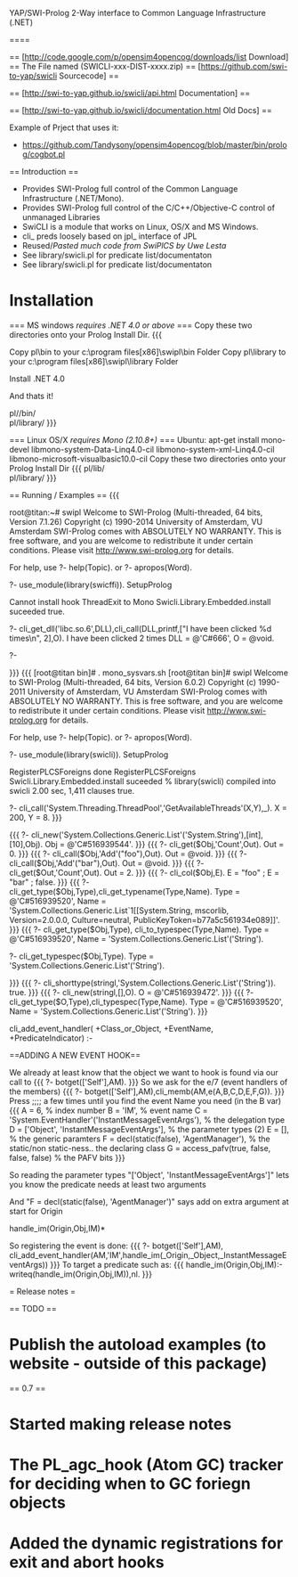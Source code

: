 YAP/SWI-Prolog 2-Way interface to Common Language Infrastructure (.NET)

====

== [http://code.google.com/p/opensim4opencog/downloads/list Download] ==
 The File named (SWICLI-xxx-DIST-xxxx.zip)
== [https://github.com/swi-to-yap/swicli Sourcecode] ==

== [http://swi-to-yap.github.io/swicli/api.html Documentation] ==

== [http://swi-to-yap.github.io/swicli/documentation.html Old Docs] ==


Example of Prject that uses it:
* https://github.com/Tandysony/opensim4opencog/blob/master/bin/prolog/cogbot.pl

== Introduction ==


* Provides SWI-Prolog full control of the Common Language Infrastructure (.NET/Mono).
* Provides SWI-Prolog full control of the C/C++/Objective-C control of unmanaged Libraries
* SwiCLI is a module that works on Linux, OS/X and MS Windows.
* cli_ preds loosely based on jpl_ interface of JPL
* Reused/_Pasted much code from SwiPlCS by Uwe Lesta_
* See library/swicli.pl for predicate list/documentaton
* See library/swicli.pl for predicate list/documentaton

Installation 
====

=== MS windows _requires .NET 4.0 or above_ ===
Copy these two directories onto your Prolog Install Dir.
{{{

Copy pl\bin  to your  c:\program files[x86]\swipl\bin  Folder
Copy pl\library  to your  c:\program files[x86]\swipl\library  Folder

Install .NET 4.0 

And thats it!

pl//bin/   
pl/library/
}}}

=== Linux OS/X _requires Mono (2.10.8+)_ ===
Ubuntu:  apt-get install mono-devel libmono-system-Data-Linq4.0-cil libmono-system-xml-Linq4.0-cil libmono-microsoft-visualbasic10.0-cil
Copy these two directories onto your Prolog Install Dir
{{{
pl/lib/  
pl/library/
}}}

== Running / Examples ==
{{{

root@titan:~# swipl
Welcome to SWI-Prolog (Multi-threaded, 64 bits, Version 7.1.26)
Copyright (c) 1990-2014 University of Amsterdam, VU Amsterdam
SWI-Prolog comes with ABSOLUTELY NO WARRANTY. This is free software,
and you are welcome to redistribute it under certain conditions.
Please visit http://www.swi-prolog.org for details.

For help, use ?- help(Topic). or ?- apropos(Word).

?- use_module(library(swicffi)).
SetupProlog

Cannot install hook ThreadExit to Mono
Swicli.Library.Embedded.install suceeded
true.

?- cli_get_dll('libc.so.6',DLL),cli_call(DLL,printf,["I have been clicked %d times\n", 2],O).
I have been clicked 2 times
DLL = @'C#666',
O = @void.

?-


}}}
{{{
[root@titan bin]# . mono_sysvars.sh
[root@titan bin]# swipl
Welcome to SWI-Prolog (Multi-threaded, 64 bits, Version 6.0.2)
Copyright (c) 1990-2011 University of Amsterdam, VU Amsterdam
SWI-Prolog comes with ABSOLUTELY NO WARRANTY. This is free software,
and you are welcome to redistribute it under certain conditions.
Please visit http://www.swi-prolog.org for details.

For help, use ?- help(Topic). or ?- apropos(Word).

?- use_module(library(swicli)).
SetupProlog

RegisterPLCSForeigns
done RegisterPLCSForeigns
Swicli.Library.Embedded.install suceeded
% library(swicli) compiled into swicli 2.00 sec, 1,411 clauses
true.

?- cli_call('System.Threading.ThreadPool','GetAvailableThreads'(X,Y),_).
X = 200,
Y = 8.
}}}

{{{
?- cli_new('System.Collections.Generic.List'('System.String'),[int],[10],Obj).
Obj = @'C#516939544'.
}}}
{{{
?- cli_get($Obj,'Count',Out).
Out = 0.
}}}
{{{
?- cli_call($Obj,'Add'("foo"),Out).
Out = @void.
}}}
{{{
?- cli_call($Obj,'Add'("bar"),Out).
Out = @void.
}}}
{{{
?- cli_get($Out,'Count',Out).
Out = 2.
}}}
{{{
?- cli_col($Obj,E).
E = "foo" ;
E = "bar" ;
false.
}}}
{{{
?- cli_get_type($Obj,Type),cli_get_typename(Type,Name).
Type = @'C#516939520',
Name = 'System.Collections.Generic.List`1[[System.String, mscorlib, Version=2.0.0.0, Culture=neutral, PublicKeyToken=b77a5c561934e089]]'.
}}}
{{{
?- cli_get_type($Obj,Type), cli_to_typespec(Type,Name).
Type = @'C#516939520',
Name = 'System.Collections.Generic.List'('String').

?- cli_get_typespec($Obj,Type).
Type = 'System.Collections.Generic.List'('String').


}}}
{{{
?- cli_shorttype(stringl,'System.Collections.Generic.List'('String')).
true.
}}}
{{{
?- cli_new(stringl,[],O).
O = @'C#516939472'.
}}}
{{{
?- cli_get_type($O,Type),cli_typespec(Type,Name).
Type = @'C#516939520',
Name = 'System.Collections.Generic.List'('String').
}}}

cli_add_event_handler( +Class_or_Object, +EventName, +PredicateIndicator) :- 

==ADDING A NEW EVENT HOOK==

We already at least know that the object we want to hook is found via our call to
{{{
?- botget(['Self'],AM).
}}}
So we ask for the e/7 (event handlers of the members)
{{{
?- botget(['Self'],AM),cli_memb(AM,e(A,B,C,D,E,F,G)). 
}}}
 Press ;;;; a few times until you find the event Name you need (in the B var)
{{{
A = 6,                                          % index number
B = 'IM',                                       % event name
C = 'System.EventHandler'('InstantMessageEventArgs'),   % the delegation type
D = ['Object', 'InstantMessageEventArgs'],      % the parameter types (2)
E = [],                                         % the generic paramters
F = decl(static(false), 'AgentManager'),        % the static/non static-ness.. the declaring class
G = access_pafv(true, false, false, false)      % the PAFV bits
}}}

So reading the parameter types  "['Object', 'InstantMessageEventArgs']" lets you know the predicate needs at least two arguments

And "F = decl(static(false), 'AgentManager')" says add on extra argument at start for Origin

  handle_im(Origin,Obj,IM)*

So registering the event is done:
{{{
?- botget(['Self'],AM), cli_add_event_handler(AM,'IM',handle_im(_Origin,_Object,_InstantMessageEventArgs))
}}}
To target a predicate such as:
{{{
handle_im(Origin,Obj,IM):-writeq(handle_im(Origin,Obj,IM)),nl.
}}}

= Release notes =

== TODO ==
 # Publish the autoload examples (to website - outside of this package)

== 0.7 ==
 # Started making release notes
 # The PL_agc_hook (Atom GC) tracker for deciding when to GC foriegn objects
 # Added the dynamic registrations for exit and abort hooks
 

